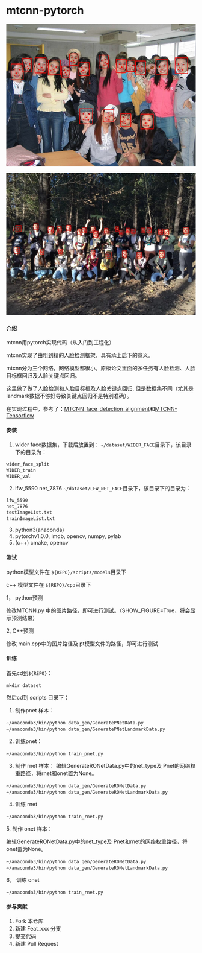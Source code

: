 # mtcnn-pytorch

![image](./img/res1_lmk.jpg)

![image](./img/res2_lmk.jpg)

#### 介绍

mtcnn用pytorch实现代码（从入门到工程化）

mtcnn实现了由粗到精的人脸检测框架，具有承上启下的意义。

mtcnn分为三个网络，网络模型都很小。原版论文里面的多任务有人脸检测、人脸目标框回归及人脸关键点回归。

这里做了做了人脸检测和人脸目标框及人脸关键点回归, 但是数据集不同（尤其是landmark数据不够好导致关键点回归不是特别准确）。

在实现过程中，参考了：[MTCNN_face_detection_alignment](https://github.com/kpzhang93/MTCNN_face_detection_alignment)和[MTCNN-Tensorflow](https://github.com/AITTSMD/MTCNN-Tensorflow)




#### 安装

1. wider face数据集，下载后放置到： `~/dataset/WIDER_FACE`目录下，该目录下的目录为：
```
wider_face_split
WIDER_train
WIDER_val
```

2. lfw_5590 net_7876 `~/dataset/LFW_NET_FACE`目录下，该目录下的目录为：
```
lfw_5590
net_7876
testImageList.txt
trainImageList.txt
```
3. python3(anaconda)
4. pytorchv1.0.0, lmdb, opencv, numpy, pylab
5. (c++) cmake, opencv 

#### 测试
python模型文件在 `${REPO}/scripts/models`目录下

c++ 模型文件在 `${REPO}/cpp`目录下

1， python预测

修改MTCNN.py 中的图片路径，即可进行测试。（SHOW_FIGURE=True，将会显示预测结果）

2, C++预测

修改 main.cpp中的图片路径及 pt模型文件的路径，即可进行测试




#### 训练

首先cd到`${REPO}`：

`mkdir dataset`

然后cd到 scripts 目录下：
1. 制作pnet 样本：

`~/anaconda3/bin/python data_gen/GeneratePNetData.py `  
`~/anaconda3/bin/python data_gen/GeneratePNetLandmarkData.py `

2. 训练pnet：

`~/anaconda3/bin/python train_pnet.py`

3. 制作 rnet 样本：
编辑GenerateRONetData.py中的net_type及 Pnet的网络权重路径，将rnet和onet置为None。

`~/anaconda3/bin/python data_gen/GenerateRONetData.py `  
`~/anaconda3/bin/python data_gen/GenerateRONetLandmarkData.py `


4. 训练 rnet 

`~/anaconda3/bin/python train_rnet.py`

5, 制作 onet 样本：

编辑GenerateRONetData.py中的net_type及 Pnet和rnet的网络权重路径，将onet置为None。

`~/anaconda3/bin/python data_gen/GenerateRONetData.py `  
`~/anaconda3/bin/python data_gen/GenerateRONetLandmarkData.py `

6， 训练 onet 

`~/anaconda3/bin/python train_rnet.py`

#### 参与贡献

1. Fork 本仓库
2. 新建 Feat_xxx 分支
3. 提交代码
4. 新建 Pull Request

